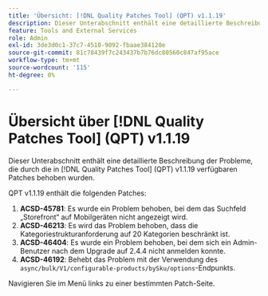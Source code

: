 ```yaml
---
title: 'Übersicht: [!DNL Quality Patches Tool] (QPT) v1.1.19'
description: Dieser Unterabschnitt enthält eine detaillierte Beschreibung der Probleme, die durch die in Version 1.1.19  [!DNL Quality Patches Tool]  Patches behoben wurden.
feature: Tools and External Services
role: Admin
exl-id: 3de3d0c1-37c7-4510-9092-fbaae384120e
source-git-commit: 81c78439f7c243437b7b76dc80560c847af95ace
workflow-type: tm+mt
source-wordcount: '115'
ht-degree: 0%

---
```


# Übersicht über [!DNL Quality Patches Tool] (QPT) v1.1.19

Dieser Unterabschnitt enthält eine detaillierte Beschreibung der Probleme, die durch die in [!DNL Quality Patches Tool] (QPT) v1.1.19 verfügbaren Patches behoben wurden.

QPT v1.1.19 enthält die folgenden Patches:

1. **ACSD-45781**: Es wurde ein Problem behoben, bei dem das Suchfeld „Storefront“ auf Mobilgeräten nicht angezeigt wird.
1. **ACSD-46213**: Es wird das Problem behoben, dass die Kategoriestrukturanforderung auf 20 Kategorien beschränkt ist.
1. **ACSD-46404**: Es wurde ein Problem behoben, bei dem sich ein Admin-Benutzer nach dem Upgrade auf 2.4.4 nicht anmelden konnte.
1. **ACSD-46192**: Behebt das Problem mit der Verwendung des `async/bulk/V1/configurable-products/bySku/options`-Endpunkts.

Navigieren Sie im Menü links zu einer bestimmten Patch-Seite.
